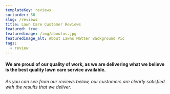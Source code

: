```yaml
---
templateKey: reviews
sortorder: 50
slug: /reviews
title: Lawn Care Customer Reviews
featured: true
featuredimage: /img/aboutus.jpg
featuredimage_alt: About Lawns Matter Background Pic
tags:
  - review
---
```

#### We are proud of our quality of work, as we are delivering what we believe is the best quality lawn care service available. ####

###### As you can see from our reviews below, our customers are clearly satisfied with the results that we deliver. ######
